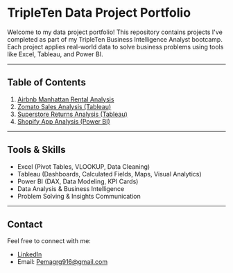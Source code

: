 # TripleTen Data Project Portfolio

Welcome to my data project portfolio! This repository contains projects I've completed as part of my TripleTen Business Intelligence Analyst bootcamp. Each project applies real-world data to solve business problems using tools like Excel, Tableau, and Power BI.

---

## Table of Contents

1. [Airbnb Manhattan Rental Analysis](./Airbnb_Manhattan_Analysis)
2. [Zomato Sales Analysis (Tableau)](./Zomato_Sales_Analysis)
3. [Superstore Returns Analysis (Tableau)](./Superstore_Returns_Analysis)
4. [Shopify App Analysis (Power BI)](./Shopify_App_Analysis)

---

## Tools & Skills

- Excel (Pivot Tables, VLOOKUP, Data Cleaning)
- Tableau (Dashboards, Calculated Fields, Maps, Visual Analytics)
- Power BI (DAX, Data Modeling, KPI Cards)
- Data Analysis & Business Intelligence
- Problem Solving & Insights Communication

---

## Contact

Feel free to connect with me:

- [LinkedIn](https://www.linkedin.com/in/pema-gurung)
- Email: Pemagrg916@gmail.com


